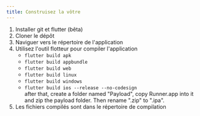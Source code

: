 ```yaml
---
title: Construisez la vôtre
---
```


1. Installer git et flutter (bêta)
2. Cloner le dépôt
3. Naviguer vers le répertoire de l'application
4. Utilisez l'outil flotteur pour compiler l'application
   - `flutter build apk`
   - `flutter build appbundle`
   - `flutter build web`
   - `flutter build linux`
   - `flutter build windows`
   - `flutter build ios --release --no-codesign`\
      after that, create a folder named "Payload", copy Runner.app into it and zip the payload folder. Then rename ".zip" to ".ipa".
5. Les fichiers compilés sont dans le répertoire de compilation

